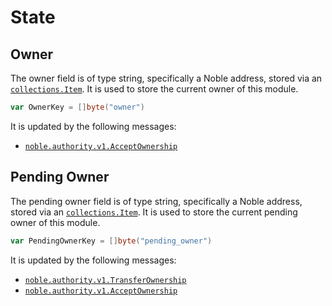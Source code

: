 # State

## Owner

The owner field is of type string, specifically a Noble address, stored via an [`collections.Item`][item].
It is used to store the current owner of this module.

```go
var OwnerKey = []byte("owner")
```

It is updated by the following messages:

- [`noble.authority.v1.AcceptOwnership`](./02_messages.md#accept-ownership)

## Pending Owner

The pending owner field is of type string, specifically a Noble address, stored via an [`collections.Item`][item].
It is used to store the current pending owner of this module.

```go
var PendingOwnerKey = []byte("pending_owner")
```

It is updated by the following messages:

- [`noble.authority.v1.TransferOwnership`](./02_messages.md#transfer-ownerhsip)
- [`noble.authority.v1.AcceptOwnership`](./02_messages.md#accept-ownership)

[item]: https://docs.cosmos.network/main/build/packages/collections#item
